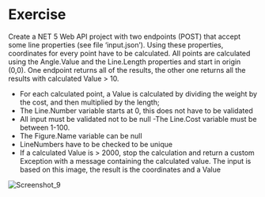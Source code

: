 # Exercise
Create a NET 5 Web API project with two endpoints (POST) that accept some line properties (see file
‘input.json’). Using these properties, coordinates for every point have to be calculated. All points are
calculated using the Angle.Value and the Line.Length properties and start in origin (0,0). One endpoint
returns all of the results, the other one returns all the results with calculated Value > 10.

- For each calculated point, a Value is calculated by dividing the weight by the cost, and then
multiplied by the length;
- The Line.Number variable starts at 0, this does not have to be validated
- All input must be validated not to be null
-The Line.Cost variable must be between 1-100.
- The Figure.Name variable can be null
- LineNumbers have to be checked to be unique
- If a calculated Value is > 2000, stop the calculation and return a custom Exception with a
message containing the calculated value.
The input is based on this image, the result is the coordinates and a Value

![Screenshot_9](https://user-images.githubusercontent.com/47521716/122513168-4e7d0a80-d00a-11eb-9db7-d1bd9e955e09.png)
